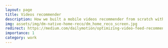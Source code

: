 ```yaml
---
layout: page
title: Videos recommender
description: How we built a mobile videos recommender from scratch with two ML engineers
img: assets/img/dm-native-home-reco/dm_home_reco_screen.jpg
redirect: https://medium.com/dailymotion/optimizing-video-feed-recommendations-with-diversity-machine-learning-first-steps-4cf9abdbbffd
importance: 1
category: work
---
```


